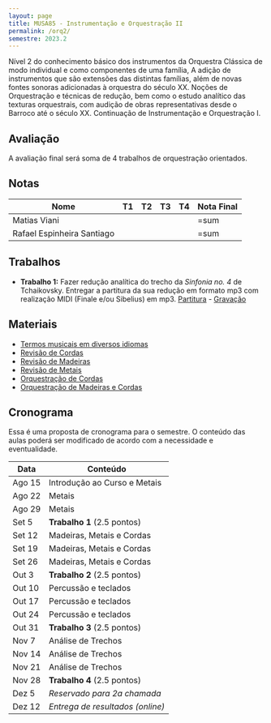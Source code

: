 ```yaml
---
layout: page
title: MUSA85 - Instrumentação e Orquestração II
permalink: /orq2/
semestre: 2023.2
---
```


Nível 2 do conhecimento básico dos instrumentos da Orquestra Clássica de modo
individual e como componentes de uma família, A adição de instrumentos que são
extensões das distintas famílias, além de novas fontes sonoras adicionadas à
orquestra do século XX. Noções de Orquestração e técnicas de redução, bem como o
estudo analítico das texturas orquestrais, com audição de obras representativas
desde o Barroco até o século XX. Continuação de Instrumentação e Orquestração I.

## Avaliação

A avaliação final será soma de 4 trabalhos de orquestração orientados.

## Notas

| Nome                       | T1 | T2 | T3 | T4 | Nota Final |
|----------------------------|----|----|----|----|------------|
| Matias Viani               |    |    |    |    | =sum       |
| Rafael Espinheira Santiago |    |    |    |    | =sum       |


## Trabalhos

- **Trabalho 1:** Fazer redução analítica do trecho da _Sinfonia no. 4_ de
  Tchaikovsky. Entregar a partitura da sua redução em formato mp3 com realização
  MIDI (Finale e/ou Sibelius) em mp3. [Partitura][1] - [Gravação][2]

[1]: https://www.dropbox.com/scl/fi/g4c1d7psgc74cohv1dop0/Tchaikovsky-Sinfonia-4.pdf?rlkey=7obqji4zieah6livuwc1t19oh
[2]: https://www.dropbox.com/scl/fi/6opkoj0cdhnz80qpfmk8v/Tchaikovsky-Sinfonia-4.mp3?rlkey=vpqyzdkgcyu8ep5edxo1j2o1w

## Materiais

- [Termos musicais em diversos idiomas](https://web.library.yale.edu/cataloging/music/instname)
- [Revisão de Cordas](https://orq3.netlify.app/docs/cordas-revisao/)
- [Revisão de Madeiras](https://orq3.netlify.app/docs/madeiras-revisao/)
- [Revisão de Metais](https://orq3.netlify.app/docs/metais-revisao/)
- [Orquestração de Cordas](https://orq3.netlify.app/docs/cordas-orquestracao/)
- [Orquestração de Madeiras e Cordas](https://orq3.netlify.app/docs/madeiras-orquestracao/)

## Cronograma

Essa é uma proposta de cronograma para o semestre. O conteúdo das aulas poderá
ser modificado de acordo com a necessidade e eventualidade.

| Data   | Conteúdo                         |
|--------|----------------------------------|
| Ago 15 | Introdução ao Curso e Metais     |
| Ago 22 | Metais                           |
| Ago 29 | Metais                           |
| Set 5  | **Trabalho 1** (2.5 pontos)      |
| Set 12 | Madeiras, Metais e Cordas        |
| Set 19 | Madeiras, Metais e Cordas        |
| Set 26 | Madeiras, Metais e Cordas        |
| Out 3  | **Trabalho 2** (2.5 pontos)      |
| Out 10 | Percussão e teclados             |
| Out 17 | Percussão e teclados             |
| Out 24 | Percussão e teclados             |
| Out 31 | **Trabalho 3** (2.5 pontos)      |
| Nov 7  | Análise de Trechos               |
| Nov 14 | Análise de Trechos               |
| Nov 21 | Análise de Trechos               |
| Nov 28 | **Trabalho 4** (2.5 pontos)      |
| Dez 5  | _Reservado para 2a chamada_      |
| Dez 12 | _Entrega de resultados (online)_ |

